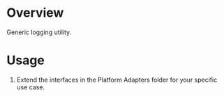 # Overview
Generic logging utility.

# Usage
1. Extend the interfaces in the Platform Adapters folder for your specific use case.